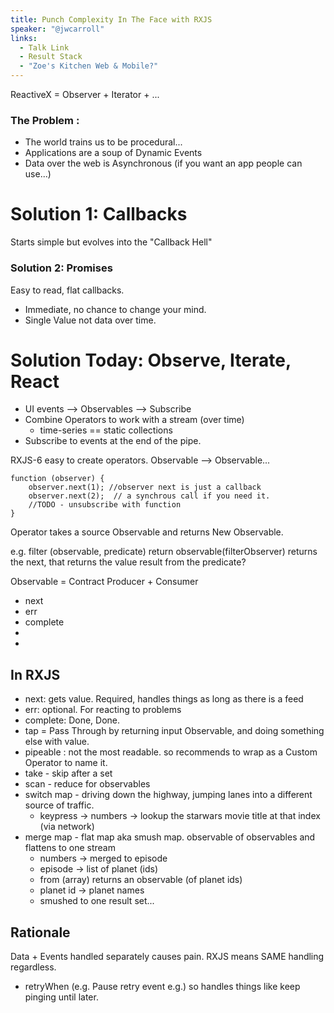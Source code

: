 ```yaml
---
title: Punch Complexity In The Face with RXJS
speaker: "@jwcarroll"
links:
  - Talk Link
  - Result Stack
  - "Zoe's Kitchen Web & Mobile?"
---
```


ReactiveX = Observer + Iterator + ...

### The Problem :

* The world trains us to be procedural...
* Applications are a soup of Dynamic Events
* Data over the web is Asynchronous (if you want an app people can use...)

# Solution 1: Callbacks

Starts simple but evolves into the "Callback Hell"

### Solution 2: Promises

Easy to read, flat callbacks.
* Immediate, no chance to change your mind.
* Single Value not data over time.

# Solution Today: Observe, Iterate, React

* UI events --> Observables --> Subscribe
* Combine Operators to work with a stream (over time)
  * time-series == static collections
* Subscribe to events at the end of the pipe.

RXJS-6 easy to create operators.  Observable --> Observable...

```
function (observer) {
    observer.next(1); //observer next is just a callback
    observer.next(2);  // a synchrous call if you need it.
    //TODO - unsubscribe with function
}
```
Operator takes a source Observable and returns New Observable.

e.g. filter (observable, predicate)  return observable(filterObserver)
returns the next,  that returns the value result from the predicate?

Observable = Contract Producer + Consumer

* next
* err
* complete
*
*

## In RXJS

* next:  gets value.  Required, handles things as long as there is a feed
* err: optional.  For reacting to problems
* complete: Done, Done.
* tap = Pass Through by returning input Observable,  and doing something else with value.
* pipeable : not the most readable.  so recommends to wrap as a Custom Operator to name it.
* take  - skip after a set
* scan - reduce for observables
* switch map - driving down the highway, jumping lanes into a different source of traffic.
  * keypress -> numbers -> lookup the starwars movie title at that index (via network)
* merge map - flat map aka smush map.  observable of observables and flattens to one stream
  * numbers -> merged to episode
  * episode -> list of planet (ids)
  * from (array) returns an observable (of planet ids)
  * planet id -> planet names
  * smushed to one result set...

## Rationale

Data + Events handled separately causes pain.
RXJS means SAME handling regardless.
* retryWhen  (e.g. Pause retry event e.g.) so handles things like keep pinging
until later.  
